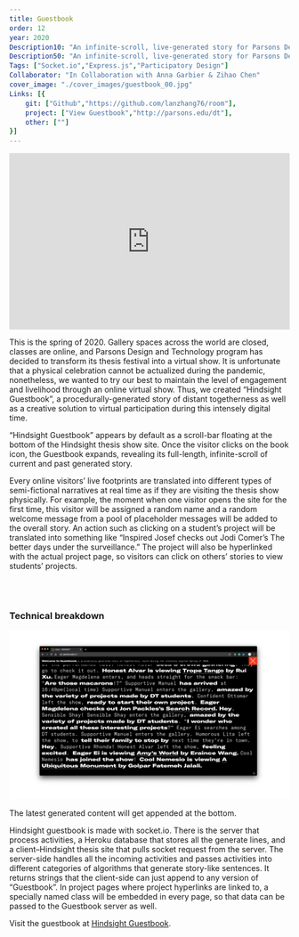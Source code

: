```yaml
---
title: Guestbook
order: 12
year: 2020
Description10: "An infinite-scroll, live-generated story for Parsons Design & Technology Hindsight virtual thesis show"
Description50: "An infinite-scroll, live-generated story for Parsons Design & Technology Hindsight virtual thesis show"
Tags: ["Socket.io","Express.js","Participatory Design"]
Collaborator: "In Collaboration with Anna Garbier & Zihao Chen"
cover_image: "./cover_images/guestbook_00.jpg"
Links: [{
    git: ["Github","https://github.com/lanzhang76/room"],
    project: ["View Guestbook","http://parsons.edu/dt"],
    other: [""]
}]
---
```


<div style="padding-top: 62.95%; position: relative; overflow: hidden;"><iframe frameborder="0" allowfullscreen="" scrolling="no" allow="autoplay;fullscreen" src="https://onelineplayer.com/player.html?autoplay=true&autopause=false&muted=true&loop=true&url=https%3A%2F%2Fwww.dropbox.com%2Fs%2Fblp9kpr2yldsyhw%2Fscreengrab_guestbook01.mov%3Fraw%3D1&poster=&time=false&progressBar=false&overlay=false&muteButton=false&fullscreenButton=false&style=light&quality=auto&playButton=false" style="position: absolute; height: 100%; width: 100%; left: 0px; top: 0px;"></iframe></div>

This is the spring of 2020. Gallery spaces across the world are closed, classes are online, and Parsons Design and Technology program has decided to transform its thesis festival into a virtual show. It is unfortunate that a physical celebration cannot be actualized during the pandemic, nonetheless, we wanted to try our best to maintain the level of engagement and livelihood through an online virtual show. Thus, we created “Hindsight Guestbook”, a procedurally-generated story of distant togetherness as well as a creative solution to virtual participation during this intensely digital time.

“Hindsight Guestbook” appears by default as a scroll-bar floating at the bottom of the Hindsight thesis show site. Once the visitor clicks on the book icon, the Guestbook expands, revealing its full-length, infinite-scroll of current and past generated story. 

Every online visitors’ live footprints are translated into different types of semi-fictional narratives at real time as if they are visiting the thesis show physically. For example, the moment when one visitor opens the site for the first time, this visitor will be assigned a random name and a random welcome message from a pool of placeholder messages will be added to the overall story. An action such as clicking on a student’s project will be translated into something like “Inspired Josef checks out Jodi Comer’s The better days under the surveillance.” The project will also be hyperlinked with the actual project page, so visitors can click on others’ stories to view students’ projects.





<br><br>
### Technical breakdown

![guestbook](./cover_images/guestbook_00.jpg)
<p class="caption">The latest generated content will get appended at the bottom.</p>

Hindsight guestbook is made with socket.io. There is the server that process activities, a Heroku database that stores all the generate lines, and a client–Hindsight thesis site that pulls socket request from the server. The server-side handles all the incoming activities and passes activities into different categories of algorithms that generate story-like sentences. It returns strings that the client-side can just append to any version of “Guestbook”. In project pages where project hyperlinks are linked to, a specially named class will be embedded in every page, so that data can be passed to the Guestbook server as well. 

Visit the guestbook at [Hindsight Guestbook](https://parsons.edu/dt).




